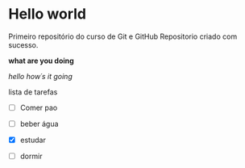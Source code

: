# Hello world
 Primeiro repositório do curso de Git e GitHub
 Repositorio criado com sucesso.

**what are you doing** 

*hello how´s it going*

lista de tarefas

- [ ] Comer pao
- [ ] beber água
- [X] estudar
- [ ] dormir


